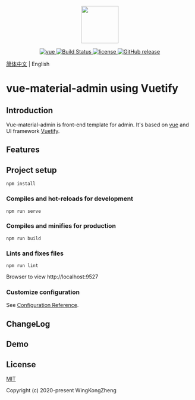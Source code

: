 <p align="center">
  <img width="100" src="https://vuejs.org/images/logo.png">
</p>

<p align="center">
  <a href="https://github.com/vuejs/vue">
    <img src="https://img.shields.io/badge/vue-2.6.10-green" alt="vue">
  </a>
  <a href="https://github.com/wingkong1978/vue-material-admin.git" rel="nofollow">
    <img src="https://img.shields.io/badge/build-passed-brightgreen" alt="Build Status">
  </a>
  <a href="https://github.com/wingkong1978/vue-material-admin/blob/master/LICENSE">
    <img src="https://img.shields.io/github/license/mashape/apistatus.svg" alt="license">
  </a>
  <a href="https://github.com/wingkong1978/vue-material-admin/releases">
    <img src="https://img.shields.io/badge/release-0.0.1-green" alt="GitHub release">
  </a>
</p>

[简体中文](./README.zh-CN.md) | English

# vue-material-admin using Vuetify

## Introduction

Vue-material-admin is front-end template for admin. It's based on [vue](https://github.com/vuejs/vue) and UI framework [Vuetify](https://vuetifyjs.com/).

## Features

## Project setup
```
npm install
```

### Compiles and hot-reloads for development
```
npm run serve
```

### Compiles and minifies for production
```
npm run build
```

### Lints and fixes files
```
npm run lint
```

Browser to view http://localhost:9527

### Customize configuration
See [Configuration Reference](https://cli.vuejs.org/config/).

## ChangeLog

## Demo

## License

[MIT](https://github.com/wingkong1978/vue-material-admin/blob/master/LICENSE)

Copyright (c) 2020-present WingKongZheng
